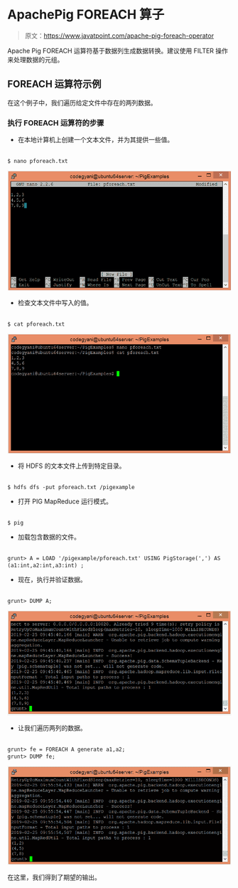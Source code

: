 # ApachePig FOREACH 算子

> 原文：<https://www.javatpoint.com/apache-pig-foreach-operator>

Apache Pig FOREACH 运算符基于数据列生成数据转换。建议使用 FILTER 操作来处理数据的元组。

## FOREACH 运算符示例

在这个例子中，我们遍历给定文件中存在的两列数据。

### 执行 FOREACH 运算符的步骤

*   在本地计算机上创建一个文本文件，并为其提供一些值。

```

$ nano pforeach.txt

```

![Apache Pig FOREACH Operator](img/315424e4a8c6c62853f30a19b0beb909.png)

*   检查文本文件中写入的值。

```

$ cat pforeach.txt

```

![Apache Pig FOREACH Operator](img/f997bcdc08bf8d602b0fcbd27c0de482.png)

*   将 HDFS 的文本文件上传到特定目录。

```

$ hdfs dfs -put pforeach.txt /pigexample

```

*   打开 PIG MapReduce 运行模式。

```

$ pig

```

*   加载包含数据的文件。

```

grunt> A = LOAD '/pigexample/pforeach.txt' USING PigStorage(',') AS (a1:int,a2:int,a3:int) ;

```

*   现在，执行并验证数据。

```

grunt> DUMP A;

```

![Apache Pig FOREACH Operator](img/066c71c027e0a329f297b11705565509.png)

*   让我们遍历两列的数据。

```

grunt> fe = FOREACH A generate a1,a2;
grunt> DUMP fe;

```

![Apache Pig FOREACH Operator](img/e29980112b6422abf087002f23e3ad6b.png)

在这里，我们得到了期望的输出。